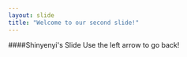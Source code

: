 ```yaml
---
layout: slide
title: "Welcome to our second slide!"
---
```

####Shinyenyi's Slide
Use the left arrow to go back!

